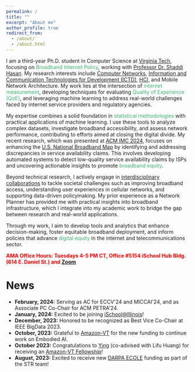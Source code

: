 ```yaml
---
permalink: /
title: ""
excerpt: "About me"
author_profile: true
redirect_from: 
  - /about/
  - /about.html
---
```



I am a third-year Ph.D. student in Computer Science at <a href="https://www.vt.edu/">Virginia Tech</a>, focusing on <span style="color:MediumSeaGreen">Broadband Internet Policy</span>, working with <a href="https://shaddih.com/">Professor Dr. Shaddi Hasan</a>. My research interests include <a href="https://www.cs.vt.edu/research/areas/networks.html">Computer Networks</a>, <a href="https://ictd.org/">Information and Communication Technologies for Development (ICTD)</a>, <a href="https://hci.stanford.edu/">HCI</a>, and Mobile Network Architecture. My work lies at the intersection of <span style="color:MediumSeaGreen">internet measurement</span>, developing techniques for evaluating <span style="color:MediumSeaGreen">Quality of Experience (QoE)</span>, and leveraging machine learning to address real-world challenges faced by internet service providers and regulatory agencies.

My expertise combines a solid foundation in <span style="color:MediumSeaGreen">statistical methodologies</span> with practical applications of machine learning. I use these tools to analyze complex datasets, investigate broadband accessibility, and assess network performance, contributing to efforts aimed at closing the digital divide. My recent research, which was presented at <a href="https://conferences.sigcomm.org/imc/2024/">ACM IMC 2024</a>, focuses on enhancing the <a href="https://broadbandmap.fcc.gov/">U.S. National Broadband Map</a> by identifying and addressing discrepancies in service availability claims. This involves developing automated systems to detect low-quality service availability claims by ISPs and uncovering actionable insights to promote <span style="color:MediumSeaGreen">broadband equity</span>.

Beyond technical research, I actively engage in <a href="https://www.vt.edu/academics/interdisciplinary.html">interdisciplinary collaborations</a> to tackle societal challenges such as improving broadband access, understanding user experiences in cellular networks, and supporting data-driven policymaking. My prior experience as a Network Planner has provided me with practical insights into broadband infrastructure, which I integrate into my academic work to bridge the gap between research and real-world applications.

Through my work, I aim to develop tools and analytics that enhance decision-making, foster equitable broadband deployment, and inform policies that advance <span style="color:MediumSeaGreen">digital equity</span> in the internet and telecommunications sector.


<span style="font-size:14px;color: red;"><b>AMA Office Hours: Tuesdays 4-5 PM CT, Office #5154 iSchool Hub Bldg. (614 E. Daniel St.) and [Zoom](https://illinois.zoom.us/j/89862098818?pwd=bir98nipGTZa8EOuesF2viXz7Ko70a.1)</b></span>

# News
- **February, 2024:** Serving as AC for ECCV'24 and MICCAI'24, and as Associate PC Co-Chair for ACM PETRA'24.
- **January, 2024:** Excited to be joining [iSchool@Illinois](https://ischool.illinois.edu/news-events/news/2024/01/lourentzou-join-ischool-faculty)!
- **December, 2023:** Honored to be recognized as Best Vice Co-Chair at IEEE BigData 2023.
- **October, 2023:** Grateful to [Amazon-VT](https://www.amazon.science/news-and-features/amazon-and-virginia-tech-announce-2023-2024-fellowship-faculty-research-award-recipients) for the new funding to continue work on Embodied AI.
- **October 2023:** Congratulations to [Ying](https://plan-lab.github.io/members/ying-shen.html) (co-advised with Lifu Huang) for receiving an [Amazon-VT Fellowship](https://www.amazon.science/news-and-features/amazon-and-virginia-tech-announce-2023-2024-fellowship-faculty-research-award-recipients)!
- **August, 2023:**  Excited to receive new [DARPA ECOLE](https://www.darpa.mil/news-events/2023-07-18) funding as part of the STR team!
<!--
- **May, 2023:** Received a [VT COE 2023 Dean's Award for Excellence](https://eng.vt.edu/about/faculty-awards-and-distinctions/deans-awards.html) as an Outstanding New Assistant Professor!
- **March, 2023:** Joined the [NeurIPS 2023](https://neurips.cc/Conferences/2023/Committees) and IEEE BigData 2023 Organizing Committees as a Workshop co-Chair and a Vice Program Chair, respectively.
- **March, 2023:** Invited talk at [UMass CIIR Talk Series](http://ciir.cs.umass.edu/talks).
- **March, 2023:** Attending the [ImageXD](https://academicdatascience.org/adsa-meetings/imagexd-2023/) workshop, an invite only two-day workshop hosted by UC Berkeley's Berkeley Institute for Data Science (BIDS) and the Academic Data Science Alliance (ADSA). Thank you to the organizers for putting together an exciting program!
- **Feb, 2023:** [Team PLANBot](https://vtx.vt.edu/articles/2023/02/-virginia-tech-team-selected-for-the-alexa-prize-taskbot-challen.html) is selected as one of the 10 university teams for the Alexa Prize TaskBot Challenge 2! We are grateful for the funding and support from Amazon Alexa AI.       
- **Feb, 2023:** Exciting times to do research in AI/ML for Healthcare (ML4H). Read our PLOS Digital Health editorial on what ChatGPT passing the USMLE exam tells us about medical education [here](https://journals.plos.org/digitalhealth/article?id=10.1371/journal.pdig.0000205). 
- **Feb, 2023:** Serving as Area Chair (AC) for ACL'23 and MICCAI'23, and as Medical Computer Vision Section Editor for the PLOS Digital Health Journal.
- **Jan, 2023:** Talk at STR: Robust Visual Understanding with Limited Supervision.
- **Dec, 2022:** Thank you to the Commonwealth Cyber Initiative (CCI) for the new funding! 
- **Nov, 2022:** Gave a talk on multimodal explainable AI models for clinical reasoning ([slides](https://isminoula.github.io/files/CriticalCareDataAnalysisSummit2022.pdf)) at the [Critical Care Data Analysis Summit and Tarragona Datathon 2022](https://www.datathontarragona.com/summit.html).
- **Oct, 2022:** Excited to receive an [Amazon-VT Faculty Research Award](https://www.amazon.science/latest-news/amazon-and-virginia-tech-announce-inaugural-fellowship-and-faculty-research-award-recipients) to work on Embodied AI research!
- **Oct, 2022:** Attending [INFORMS'22](https://meetings.informs.org/wordpress/indianapolis2022/) and presenting our privacy-preserving data sharing work.
- **Oct, 2022:** Will be giving a talk on self-supervised machine learning at the [VT Statistics Colloquium](https://www.stat.vt.edu/about/colloquium-schedule.html). 
- **August, 2022:** Co-organizing the first-ever [NeurIPS 2022 Gaze Meets ML](https://gaze-meets-ml.github.io/gaze_ml_2022/) workshop. 
- **August, 2022:** Excited to receive new DARPA KMASS funding!
- **July, 2022:** Thank you to the Commonwealth Cyber Initiative (CCI) for funding our proposal on ML-based automated code repair. Looking foward to working with PI Daphne Yao and Co-PI Bimal Viswanath.
- **June, 2022:** Will be giving a keynote at [ACM PETRA 2022](http://www.petrae.org/keynote.html). Also serving as the PETRA'22 Doctoral Consortium Chair. Looking forward to meeting students and conference attendees. 
- **April, 2022:** Thrilled to join the [NeurIPS 2022 Organizing Commitee](https://nips.cc/Conferences/2022/Committees) as an Expo co-Chair!
- **March, 2022:** Gave a talk at the [Women in STEM Mentoring Seminars](https://www.w-stem.org/home). Slides are available [here](https://www.w-stem.org/resources). 
- **February, 2022:** We are grateful to receive an [NSF EAGER CMMI-AM](https://www.nsf.gov/awardsearch/showAward?AWD_ID=2208864&HistoricalAwards=false) grant! -->

<!--
- **January, 2022:** TriGORank, a gene ontology enriched learning-to-rank model for trigenic fitness prediction tasks was published at the [IEEE BIBM'21 BiOK 2021](https://ieeexplore.ieee.org/abstract/document/9669503) workshop. Joint work with the Computer Science Department and the Carl R. Woese Institute for Genomic Biology at the University of Illinois at Urbana-Champaign.
- **January, 2022:** Recent [paper](https://onlinelibrary.wiley.com/doi/epdf/10.1111/mice.12812) on unsupervised novelty detection in structural health monitoring (SHM) accepted to the Computer-Aided Civil and Infrastructure Engineering (CACAIE) Journal. Joint work with the Department of Civil and Environmental Engineering at Virginia Tech and the Department of Civil Engineering at the KN Toosi University of Technology in Tehran, Iran.
- **October, 2021:** Chest ImaGenome Dataset for Clinical Reasoning is accepted to NeurIPS'21 Datasets and Benchmarks Track. Paper, dataset, and reviews are available at [OpenReview](https://openreview.net/forum?id=H-d5634yVi&noteId=zHHHvubn33m). Joint work with IBM Research, Rensselaer Polytechnic Institute, MIT Critical Data, Albert Einstein Healthcare Network and Harvard Medical School.
- **August, 2021:** My student's paper on truncated sparse bit-vector representations was accepted to [CIKM'21 Applied Track](https://dl.acm.org/doi/abs/10.1145/3459637.3481950) (joint work with [IBM Research](https://researcher.watson.ibm.com/researcher/view_group.php?id=9414)).
- **August, 2021:** Our work on HPV vaccine risk perceptions on social media was accepted to Journal of Medical Internet Research (in collaboration with the University of Illinois at Urbana-Champaign and the University of Illinois Chicago). [News Release](https://www.eurekalert.org/news-releases/931671) 
- **May, 2021:** AnaXNet paper accepted to [MICCAI'21](https://arxiv.org/abs/2105.09937) (Early accept top 13%, joint work with [IBM Research](https://researcher.watson.ibm.com/researcher/view_group.php?id=4384) and [RPI](https://airc.rpi.edu/)). 
- **April, 2021:** Paper accepted to [SIGIR'21](https://arxiv.org/abs/2105.06441) and workshop paper accepted to [PerInt@PETRA'21](https://dl.acm.org/doi/abs/10.1145/3453892.3461321). 
- **April, 2021:** Will be teaching [CS5604: Information Storage and Retrieval](https://isminoula.github.io/CS5604F21/) in Fall 2021. 
- **March, 2021:** Our multimodal Chest X-ray data was recently published in [Nature Scientific Data](https://www.nature.com/articles/s41597-021-00863-5), accompanied with a short [blog](https://researchdata.springernature.com/posts/creation-and-validation-of-a-chest-x-ray-dataset-with-eye-tracking-and-report-dictation-for-ai-development?channel_id=behind-the-paper) describing the work. We show that utilizing eye-gaze information can lead to improved performance and guide the model to produce more accurate activation maps.
- **December, 2020:** Will be teaching a new seminar course, [CS6604: Data Challenges in Machine Learning](https://isminoula.github.io/cs6604SP21/). 
 - **December, 2020:** Happy to be recognized as an [Outstanding Reviewer](https://www.aclweb.org/anthology/2020.emnlp-main.0.pdf?p=30) for EMNLP 2020.
- **November, 2020:** Will be joining the Computer Science Department at Virginia Tech as assistant professor.
- **November, 2019:** Defended my PhD thesis: Data Quality in the Deep Learning Era and joined IBM Research.
- **October, 2019:** Attending [ISWC 2019](https://iswc2019.semanticweb.org/) in Auckland, NZ (travel award)
- **August, 2019:** Selected to participate in the [EECS Rising Stars 2019](https://publish.illinois.edu/rising-stars/) workshop
- **July, 2019:** CS@UIUC Travel Grant to attend Grace Hopper Conference in Orlando, FL.
- **March, 2019:** Paper accepted to ICWSM 2019.
- **June, 2018:** Short paper accepted to ISWC 2018.
- **May, 2018:** Internship @ IBM Almaden Research Center, San Jose, CA.
- **March, 2018:** Paper accepted to ITiCSE 2018.
- **February, 2018:** Paper accepted to PAKDD 2018.
- **February, 2018:** Workshop paper accepted to HumL@WWW 2018.
- **December, 2017:** Presented poster on *Reward Augmentation in Text-based Deep Reinforcement Learning* @ WiML -->






